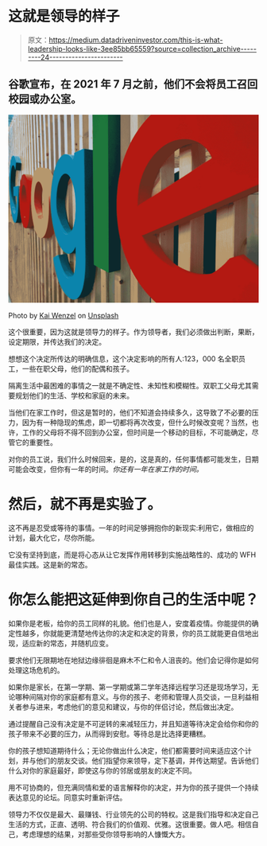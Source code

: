 # 这就是领导的样子

> 原文：<https://medium.datadriveninvestor.com/this-is-what-leadership-looks-like-3ee85bb65559?source=collection_archive---------24----------------------->

## 谷歌宣布，在 2021 年 7 月之前，他们不会将员工召回校园或办公室。

![](img/633a2978e71ff0c3b71e3234f712ecd1.png)

Photo by [Kai Wenzel](https://unsplash.com/@kai_wenzel?utm_source=unsplash&utm_medium=referral&utm_content=creditCopyText) on [Unsplash](https://unsplash.com/s/photos/google?utm_source=unsplash&utm_medium=referral&utm_content=creditCopyText)

这个很重要，因为这就是领导力的样子。作为领导者，我们必须做出判断，果断，设定期限，并传达我们的决定。

想想这个决定所传达的明确信息，这个决定影响的所有人:123，000 名全职员工，一些在职父母，他们的配偶和孩子。

隔离生活中最困难的事情之一就是不确定性、未知性和模糊性。双职工父母尤其需要规划他们的生活、学校和家庭的未来。

当他们在家工作时，但这是暂时的，他们不知道会持续多久，这导致了不必要的压力，因为有一种隐现的焦虑，即一切都将再次改变，但什么时候改变呢？当然，也许，工作的父母将不得不回到办公室，但时间是一个移动的目标，不可能确定，尽管它的重要性。

对你的员工说，我们什么时候回来，是的，这是真的，任何事情都可能发生，日期可能会改变，但你有一年的时间。*你还有一年在家工作的时间。*

# 然后，就不再是实验了。

这不再是忍受或等待的事情。一年的时间足够拥抱你的新现实:利用它，做相应的计划，最大化它，尽你所能。

它没有坚持到底，而是将心态从让它发挥作用转移到实施战略性的、成功的 WFH 最佳实践。这是新的常态。

# 你怎么能把这延伸到你自己的生活中呢？

如果你是老板，给你的员工同样的礼貌。他们也是人，安度着疫情。你能提供的确定性越多，你就能更清楚地传达你的决定和决定的背景，你的员工就能更自信地出现，适应新的常态，并随机应变。

要求他们无限期地在地狱边缘徘徊是麻木不仁和令人沮丧的。他们会记得你是如何处理这场危机的。

如果你是家长，在第一学期、第一学期或第二学年选择远程学习还是现场学习，无论哪种间隔对你的家庭都有意义。与你的孩子、老师和管理人员交谈，一旦利益相关者参与进来，考虑他们的意见和建议，与你的伴侣讨论，然后做出决定。

通过提醒自己没有决定是不可逆转的来减轻压力，并且知道等待决定会给你和你的孩子带来不必要的压力，从而得到安慰。等待总是比选择更糟糕。

你的孩子想知道期待什么；无论你做出什么决定，他们都需要时间来适应这个计划，并与他们的朋友交谈。他们指望你来领导，定下基调，并传达期望。告诉他们什么对你的家庭最好，即使这与你的邻居或朋友的决定不同。

用不可协商的，但充满同情和爱的语言解释你的决定，并为你的孩子提供一个持续表达意见的论坛。同意实时重新评估。

领导力不仅仅是最大、最赚钱、行业领先的公司的特权。这是我们指导和决定自己生活的方式，正直、透明、符合我们的价值观、优雅。这很重要。做人吧。相信自己，考虑理想的结果，对那些受你领导影响的人慷慨大方。